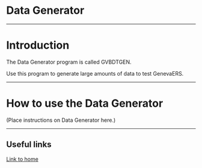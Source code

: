# Data Generator

-----
# Introduction

The Data Generator program is called GVBDTGEN.

Use this program to generate large amounts of data to test GenevaERS.

-----
# How to use the Data Generator

\(Place instructions on Data Generator here.\)

-----

## Useful links

[Link to home](index.md)